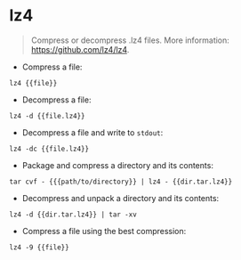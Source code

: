 # lz4

> Compress or decompress .lz4 files.
> More information: <https://github.com/lz4/lz4>.

- Compress a file:

`lz4 {{file}}`

- Decompress a file:

`lz4 -d {{file.lz4}}`

- Decompress a file and write to `stdout`:

`lz4 -dc {{file.lz4}}`

- Package and compress a directory and its contents:

`tar cvf - {{{path/to/directory}} | lz4 - {{dir.tar.lz4}}`

- Decompress and unpack a directory and its contents:

`lz4 -d {{dir.tar.lz4}} | tar -xv`

- Compress a file using the best compression:

`lz4 -9 {{file}}`
